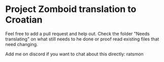 # Project Zomboid translation to Croatian
Feel free to add a pull request and help out. Check the folder "Needs translating" on what still needs to he done or proof read existing files that need changing.

Add me on discord if you want to chat about this directly: ratsmon
